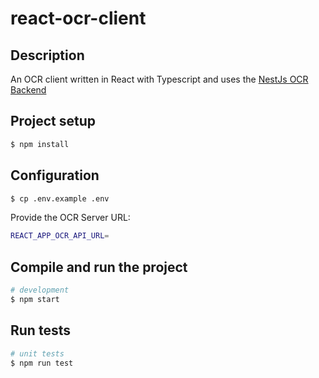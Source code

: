 # react-ocr-client


## Description
An OCR client written in React with Typescript and uses the [NestJs OCR Backend](https://github.com/andradecierdo/nestjs-ocr-server)

## Project setup

```bash
$ npm install
```

## Configuration

```bash
$ cp .env.example .env
```

Provide the OCR Server URL:
```bash
REACT_APP_OCR_API_URL=
```

## Compile and run the project

```bash
# development
$ npm start
```

## Run tests

```bash
# unit tests
$ npm run test
```






